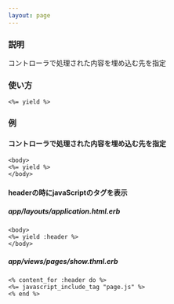 ```yaml
---
layout: page
---
```

### 説明
コントローラで処理された内容を埋め込む先を指定

### 使い方
    <%= yield %>

### 例
#### コントローラで処理された内容を埋め込む先を指定
    <body>
    <%= yield %>
    </body>

#### headerの時にjavaScriptのタグを表示
##### app/layouts/application.html.erb
    <body>
    <%= yield :header %>
    </body>

##### app/views/pages/show.thml.erb
    <% content_for :header do %>
    <%= javascript_include_tag "page.js" %>
    <% end %>